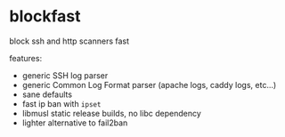 # blockfast

block ssh and http scanners fast

features:
  - generic SSH log parser
  - generic Common Log Format parser (apache logs, caddy logs, etc...)
  - sane defaults
  - fast ip ban with `ipset`
  - libmusl static release builds, no libc dependency
  - lighter alternative to fail2ban

